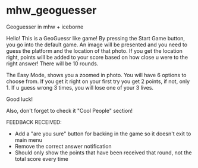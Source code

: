 # mhw_geoguesser
Geoguesser in mhw + iceborne

Hello! This is a GeoGuessr like game! 
By pressing the Start Game button, you go into the default game. An image will be presented and you need to guess the platform and the location of that photo. If you get the location right, points will be added to your score based on how close u were to the right answer! There will be 10 rounds.

The Easy Mode, shows you a zoomed in photo. You will have 6 options to choose from. If you get it right on your first try you get 2 points, if not, only 1. If u guess wrong 3 times, you will lose one of your 3 lives. 

Good luck!

Also, don't forget to check it "Cool People" section!



FEEDBACK RECEIVED:
* Add a "are you sure" button for backing in the game so it doesn't exit to main menu
* Remove the correct answer notification
* Should only show the points that have been received that round, not the total score every time
